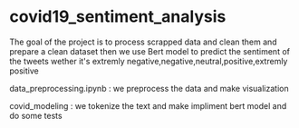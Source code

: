# covid19_sentiment_analysis
The goal of the project is to process scrapped data and clean them and prepare a clean dataset then we use Bert model to predict the sentiment of the tweets wether it's extremly negative,negative,neutral,positive,extremly positive

data_preprocessing.ipynb : we preprocess the data and make visualization

covid_modeling : we tokenize the text and make impliment bert model and do some tests 
